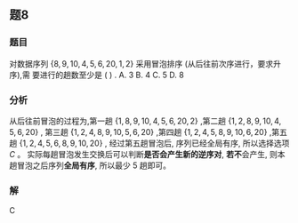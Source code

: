 ## 题8
### 题目
对数据序列 $\{ 8,9,{10},4,5,6,{20},1,2\}$ 采用冒泡排序 (从后往前次序进行，要求升序),需 要进行的趟数至少是 ( ) .
A. 3 B. 4 C. 5 D. 8
### 分析
从后往前冒泡的过程为,第一趟 $\{ 1,8,9,{10},4,5,6,{20},2\}$ ,第二趟 $\{ 1,2,8,9,{10},4,5,6,{20}\}$ , 第三趟 $\{ 1,2,4,8,9,{10},5,6,{20}\}$ ,第四趟 $\{ 1,2,4,5,8,9,{10},6,{20}\}$ ,第五趟 $\{ 1,2,4,5,6,8,9,{10},{20}\}$ , 经过第五趟冒泡后, 序列已经全局有序, 所以选择选项 $C$ 。
实际每趟冒泡发生交换后可以判断**是否会产生新的逆序对**, **若不**会产生, 则本趟冒泡之后序列**全局有序**, 所以最少 5 趟即可。
### 解
C